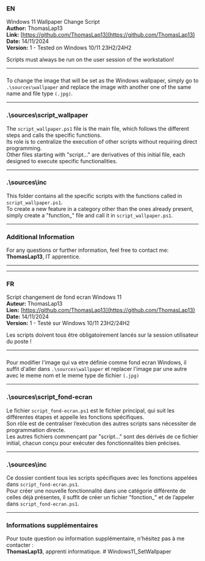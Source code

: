 ﻿### EN

Windows 11 Wallpaper Change Script  
**Author:** ThomasLap13  
**Link:** [https://github.com/ThomasLap13](https://github.com/ThomasLap13)  
**Date:** 14/11/2024  
**Version:** 1 - Tested on Windows 10/11 23H2/24H2  

Scripts must always be run on the user session of the workstation!

---

### 

To change the image that will be set as the Windows wallpaper, simply go to `.\sources\wallpaper` and replace the image with another one of the same name and file type `(.jpg)`.

---

### .\sources\script_wallpaper

The `script_wallpaper.ps1` file is the main file, which follows the different steps and calls the specific functions.  
Its role is to centralize the execution of other scripts without requiring direct programming.  
Other files starting with "script..." are derivatives of this initial file, each designed to execute specific functionalities.

---

### .\sources\inc

This folder contains all the specific scripts with the functions called in `script_wallpaper.ps1`.  
To create a new feature in a category other than the ones already present, simply create a "function_" file and call it in `script_wallpaper.ps1`.

---

### Additional Information

For any questions or further information, feel free to contact me:  
**ThomasLap13**, IT apprentice.

---
---

### FR

Script changement de fond ecran Windows 11  
**Auteur:** ThomasLap13  
**Lien:** [https://github.com/ThomasLap13](https://github.com/ThomasLap13)  
**Date:** 14/11/2024  
**Version:** 1 - Testé sur Windows 10/11 23H2/24H2  

Les scripts doivent tous être obligatoirement lancés sur la session utilisateur du poste !

---

###

Pour modifier l'image qui va etre définie comme fond ecran Windows, il suffit d'aller dans `.\sources\wallpaper` et replacer l'image par une autre avec le meme nom et le meme type de fichier `(.jpg)`

---

### .\sources\script_fond-ecran

Le fichier `script_fond-ecran.ps1` est le fichier principal, qui suit les différentes étapes et appelle les fonctions spécifiques.  
Son rôle est de centraliser l’exécution des autres scripts sans nécessiter de programmation directe.  
Les autres fichiers commençant par "script..." sont des dérivés de ce fichier initial, chacun conçu pour exécuter des fonctionnalités bien précises.

---

### .\sources\inc

Ce dossier contient tous les scripts spécifiques avec les fonctions appelées dans `script_fond-ecran.ps1`.  
Pour créer une nouvelle fonctionnalité dans une catégorie différente de celles déjà présentes, il suffit de créer un fichier "fonction_" et de l’appeler dans `script_fond-ecran.ps1`.

---

### Informations supplémentaires

Pour toute question ou information supplémentaire, n'hésitez pas à me contacter :  
**ThomasLap13**, apprenti informatique.  # Windows11_SetWallpaper
